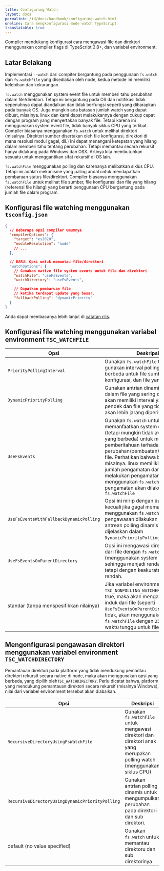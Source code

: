 ```yaml
---
title: Configuring Watch
layout: docs
permalink: /id/docs/handbook/configuring-watch.html
oneline: Cara mengkonfigurasi mode watch TypeScript
translatable: true
---
```


Compiler mendukung konfigurasi cara mengawasi file dan direktori menggunakan compiler flags di TypeScript 3.8+, dan variabel environment.

## Latar Belakang

Implementasi `--watch` dari compiter bergantung pada penggunaan `fs.watch` dan `fs.watchFile` yang disediakan oleh node, kedua metode ini memiliki kelebihan dan kekurangan.

`fs.watch` menggunakan system event file untuk memberi tahu perubahan dalam file/direktori. Tetapi ini bergantung pada OS dan notifikasi tidak sepenuhnya dapat diandalkan dan tidak berfungsi seperti yang diharapkan pada banyak OS. Juga mungkin ada batasan jumlah watch yang dapat dibuat, misalnya. linux dan kami dapat melakukannya dengan cukup cepat dengan program yang menyertakan banyak file. Tetapi karena ini menggunakan system event file, tidak banyak siklus CPU yang terlibat. Compiler biasanya menggunakan `fs.watch` untuk melihat direktori (misalnya. Direktori sumber disertakan oleh file konfigurasi, direktori di mana resolusi modul gagal, dll.) Ini dapat menangani ketepatan yang hilang dalam memberi tahu tentang perubahan. Tetapi memantau secara rekursif hanya didukung pada Windows dan OSX. Artinya kita membutuhkan sesuatu untuk menggantikan sifat rekursif di OS lain.

`fs.watchFile` menggunakan polling dan karenanya melibatkan siklus CPU. Tetapi ini adalah mekanisme yang paling andal untuk mendapatkan pembaruan status file/direktori. Compiler biasanya menggunakan `fs.watchFile` untuk melihat file sumber, file konfigurasi dan file yang hilang (referensi file hilang) yang berarti penggunaan CPU bergantung pada jumlah file dalam program.

## Konfigurasi file watching menggunakan `tsconfig.json`

```json tsconfig
{
  // Beberapa opsi compiler umumnya
  "compilerOptions": {
    "target": "es2020",
    "moduleResolution": "node"
    // ...
  },

  // BARU: Opsi untuk memantau file/direktori
  "watchOptions": {
    // Gunakan native file system events untuk file dan direktori
    "watchFile": "useFsEvents",
    "watchDirectory": "useFsEvents",

    // Dapatkan pembaruan file
    // ketika terdapat update yang besar.
    "fallbackPolling": "dynamicPriority"
  }
}
```

Anda dapat membacanya lebih lanjut di [catatan rilis](/docs/handbook/release-notes/typescript-3-8.html#better-directory-watching-on-linux-and-watchoptions).

## Konfigurasi file watching menggunakan variabel environment `TSC_WATCHFILE`

<!-- prettier-ignore -->
Opsi                                         | Deskripsi
-----------------------------------------------|----------------------------------------------------------------------
`PriorityPollingInterval`                      | Gunakan `fs.watchFile` tetapi gunakan interval polling yang berbeda untuk file sumber, file konfigurasi, dan file yang hilang
`DynamicPriorityPolling`                       | Gunakan antrian dinamis di mana dalam file yang sering dimodifikasi akan memiliki interval yang lebih pendek dan file yang tidak diubah akan lebih jarang diperiksa
`UseFsEvents`                                  | Gunakan `fs.watch` untuk memanfaatkan system event file (tetapi mungkin tidak akurat pada OS yang berbeda) untuk mendapatkan pemberitahuan terhadap perubahan/pembuatan/penghapusan file. Perhatikan bahwa beberapa OS misalnya. linux memiliki batasan jumlah pengamatan dan jika gagal melakukan pengamatan menggunakan `fs.watch`, maka pengamatan akan dilakukan dengan `fs.watchFile`
`UseFsEventsWithFallbackDynamicPolling`        | Opsi ini mirip dengan `UseFsEvents` kecuali jika gagal memantau menggunakan `fs.watch`, pengawasan dilakukan melalui antrean polling dinamis (seperti dijelaskan dalam `DynamicPriorityPolling`)
`UseFsEventsOnParentDirectory`                 | Opsi ini mengawasi direktori induk dari file dengan `fs.watch` (menggunakan system event file) sehingga menjadi rendah pada CPU tetapi dengan keakuratan yang rendah.
standar (tanpa menspesifikkan nilainya)                   | Jika variabel environment `TSC_NONPOLLING_WATCHER` di-set ke true, maka akan mengawasi direktori induk dari file (seperti `UseFsEventsOnParentDirectory`). Jika tidak, akan menggunakan `fs.watchFile` dengan `250ms` sebagai waktu tunggu untuk file apa pun.

## Mengonfigurasi pengawasan direktori menggunakan variabel environment `TSC_WATCHDIRECTORY`

Pemantauan direktori pada platform yang tidak mendukung pemantau direktori rekursif secara native di node, maka akan menggunakan opsi yang berbeda, yang dipilih oleh`TSC_WATCHDIRECTORY`. Perlu dicatat bahwa, platform yang mendukung pemantauan direktori secara rekursif (misalnya Windows), nilai dari variabel environment tersebut akan diabaikan.

<!-- prettier-ignore -->
Opsi                                         | Deskripsi
-----------------------------------------------|----------------------------------------------------------------------
`RecursiveDirectoryUsingFsWatchFile`           | Gunakan `fs.watchFile` untuk mengawasi direktori dan direktori anak yang merupakan polling watch (menggunakan siklus CPU)
`RecursiveDirectoryUsingDynamicPriorityPolling`| Gunakan antrian polling dinamis untuk mengumpulkan perubahan pada direktori dan sub direktori.
default (no value specified)                   | Gunakan `fs.watch` untuk memantau direktoru dan sub direktorinya
